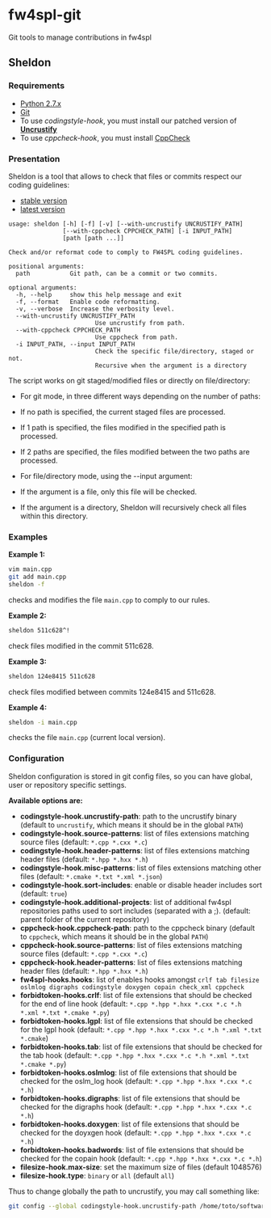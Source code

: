 # fw4spl-git
Git tools to manage contributions in fw4spl

## Sheldon

### Requirements

* [Python 2.7.x](https://www.python.org/downloads/)
* [Git](https://git-scm.com/)
* To use *codingstyle-hook*, you must install our patched version of **[Uncrustify](https://github.com/fw4spl-org/uncrustify/releases)**
* To use *cppcheck-hook*, you must install [CppCheck](http://cppcheck.sourceforge.net/)

### Presentation

Sheldon is a tool that allows to check that files or commits respect our coding guidelines:
 - [stable version](http://fw4spl.readthedocs.org/en/master/CodingStyle/index.html)
 - [latest version](http://fw4spl.readthedocs.org/en/dev/CodingStyle/index.html)

```
usage: sheldon [-h] [-f] [-v] [--with-uncrustify UNCRUSTIFY_PATH]
               [--with-cppcheck CPPCHECK_PATH] [-i INPUT_PATH]
               [path [path ...]]

Check and/or reformat code to comply to FW4SPL coding guidelines.

positional arguments:
  path           Git path, can be a commit or two commits.

optional arguments:
  -h, --help     show this help message and exit
  -f, --format   Enable code reformatting.
  -v, --verbose  Increase the verbosity level.
  --with-uncrustify UNCRUSTIFY_PATH
                        Use uncrustify from path.
  --with-cppcheck CPPCHECK_PATH
                        Use cppcheck from path.
  -i INPUT_PATH, --input INPUT_PATH
                        Check the specific file/directory, staged or not.
                        Recursive when the argument is a directory
```

The script works on git staged/modified files or directly on file/directory:

- For git mode, in three different ways depending on the number of paths:
 - If no path is specified, the current staged files are processed.
 - If 1 path is specified, the files modified in the specified path is processed.
 - If 2 paths are specified, the files modified between the two paths are processed.


- For file/directory mode, using the --input argument:
 - If the argument is a file, only this file will be checked.
 - If the argument is a directory, Sheldon will recursively check all files within this directory.

### Examples

**Example 1:**

```sh
vim main.cpp
git add main.cpp
sheldon -f
```

checks and modifies the file `main.cpp` to comply to our rules.

**Example 2:**

```sh
sheldon 511c628^!
```

check files modified in the commit 511c628.

**Example 3:**

```sh
sheldon 124e8415 511c628
```

check files modified between commits 124e8415 and 511c628.

**Example 4:**

```sh
sheldon -i main.cpp
```

checks the file `main.cpp` (current local version).

### Configuration

Sheldon configuration is stored in git config files, so you can have global,
user or repository specific settings.

**Available options are:**

- **codingstyle-hook.uncrustify-path**: path to the uncrustify binary (default to `uncrustify`, which means it should be in the global `PATH`)
- **codingstyle-hook.source-patterns**: list of files extensions matching source files (default: `*.cpp *.cxx *.c`)
- **codingstyle-hook.header-patterns**: list of files extensions matching header files (default: `*.hpp *.hxx *.h`)
- **codingstyle-hook.misc-patterns**: list of files extensions matching other files (default: `*.cmake *.txt *.xml *.json`)
- **codingstyle-hook.sort-includes**: enable or disable header includes sort (default: `true`)
- **codingstyle-hook.additional-projects**: list of additional fw4spl repositories paths used to sort includes (separated with a ;). (default: parent folder of the current repository)
- **cppcheck-hook.cppcheck-path**: path to the cppcheck binary (default to `cppcheck`, which means it should be in the global `PATH`)
- **cppcheck-hook.source-patterns**: list of files extensions matching source files (default: `*.cpp *.cxx *.c`)
- **cppcheck-hook.header-patterns**: list of files extensions matching header files (default: `*.hpp *.hxx *.h`)
- **fw4spl-hooks.hooks**: list of enables hooks amongst `crlf tab filesize oslmlog digraphs codingstyle doxygen copain check_xml cppcheck`
- **forbidtoken-hooks.crlf**: list of file extensions that should be checked for
the end of line hook (default: `*.cpp *.hpp *.hxx *.cxx *.c *.h *.xml *.txt *.cmake *.py`)
- **forbidtoken-hooks.lgpl**: list of file extensions that should be checked for
the lgpl hook  (default: `*.cpp *.hpp *.hxx *.cxx *.c *.h *.xml *.txt *.cmake`)
- **forbidtoken-hooks.tab**: list of file extensions that should be checked for
the tab hook  (default: `*.cpp *.hpp *.hxx *.cxx *.c *.h *.xml *.txt *.cmake *.py`)
- **forbidtoken-hooks.oslmlog**: list of file extensions that should be checked for
the oslm_log hook (default: `*.cpp *.hpp *.hxx *.cxx *.c *.h`)
- **forbidtoken-hooks.digraphs**: list of file extensions that should be checked for
the digraphs hook (default: `*.cpp *.hpp *.hxx *.cxx *.c *.h`)
- **forbidtoken-hooks.doxygen**: list of file extensions that should be checked for
the doyxgen hook (default: `*.cpp *.hpp *.hxx *.cxx *.c *.h`)
- **forbidtoken-hooks.badwords**: list of file extensions that should be checked for
the copain hook (default: `*.cpp *.hpp *.hxx *.cxx *.c *.h`)
- **filesize-hook.max-size**: set the maximum size of files (default 1048576)
- **filesize-hook.type**: `binary` or `all` (default `all`)

Thus to change globally the path to uncrustify, you may call something like:
```bash
git config --global codingstyle-hook.uncrustify-path /home/toto/software/uncrustify/bin/uncrustify
```
